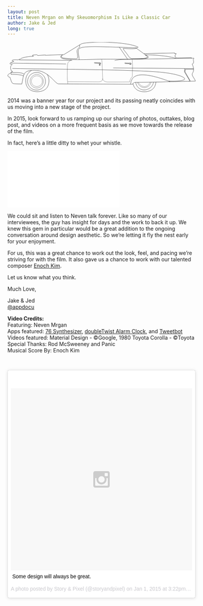 ```yaml
---
layout: post
title: Neven Mrgan on Why Skeuomorphism Is Like a Classic Car
author: Jake & Jed
long: true
---
```


<svg class="animated" version="1.1" baseProfile="tiny" id="Layer_1" xmlns="http://www.w3.org/2000/svg" xmlns:xlink="http://www.w3.org/1999/xlink"
	 x="0px" y="0px" viewBox="0 0 590 155" xml:space="preserve">
<g>
	<path fill="none" stroke="#000000" stroke-width="0.742" stroke-miterlimit="10" d="M336.3,57.3c0,0,8.9-3.1,32.1-3.5
		c19.9-0.3,216.6-3.7,216.6-3.7s-1.7,4.2-2.8,5.4c1.5,1.2,2.2,2,1.7,7.6s-4.6,4-4.4,5.2c0.4,2.3,4.8,9.2,4.4,18.1
		c-0.4,9.3-4.6,9-4.4,14.8c0.2,5.1,6.8,11.6,10.3,20.3"/>
	<path fill="none" stroke="#000000" stroke-width="0.742" stroke-miterlimit="10" d="M43.4,50.5c14.8-6.1,37.4-6.4,37.4-6.4l1.1-0.8
		l-3.4-0.7v-1.4l1.2-1.1l12.4-0.8l1.6,1.4l0.9-0.2l0.4,1.1l24.3-1.6v1.1c0,0,41.6-2.1,57.2-2.1l53.8-32.8
		c10.1-8.6,138.5-10.4,179.5,9.1c0,0,0.4,2.6-6.8,2.3c0.1,0.5,24.8,18.3,24.8,18.3l96.8-2.2v2h4.8l-3.9,6.3l0.7,4.6l5.4,2.5
		l45.6-0.6v1.9"/>
	<path fill="none" stroke="#000000" stroke-width="0.742" stroke-miterlimit="10" d="M171.6,39.7C149,57.2,213.1,55.4,278,53.6
		c82.2-2.3,198.7,5.1,154.4-13.8c-2.4-2.3-4.7-3.8-4.7-3.8"/>
	<path fill="none" stroke="#000000" stroke-width="0.742" stroke-miterlimit="10" d="M173.4,39.7c-15.2,11.9,11.7,10.8,41.6,12.2
		c9.5,0.4,3.4-13.4,3.3-24.5c-0.1-6.6,7.9-11.4,7.9-11.4s-0.3-2.5,0.9-7.7"/>
	<path fill="none" stroke="#000000" stroke-width="0.742" stroke-miterlimit="10" d="M43.4,50.5l-2.1,2c0,0-4.2,0.7-7.9,2.8
		c-20.2-1.9-23.4,3.1-13.4,4.5c0.2,0.6-24.3,7.6-4.9,9.9c0,0.6-10.6,4.4-2.2,21.1c1.3,0.3,3.5,0.7,3.5,0.7l-5.6,3.4l-0.2,1.4
		C10,95.8-8.9,104.5,8.1,110c0.8,3,4.9,18.6,9.8,19.5c4.8,0.9,25.3,1,27.2,1.2c6.4-32.3,4-42.1,38.8-42.8c44.4-1,64.2,41.4,76,42.4
		c8.2,0.1,228.8,1.1,232.3,1.1c0.8-1.6,4.2-6.1,9.6-6c27.1,0.1,86.1-0.7,101.8-2c11.8,0,86.3-1.8,86.3-1.8"/>
	<line fill="none" stroke="#000000" stroke-width="0.742" stroke-miterlimit="10" x1="36.1" y1="55.3" x2="202.9" y2="56.8"/>
	<path fill="none" stroke="#000000" stroke-width="0.742" stroke-miterlimit="10" d="M10.4,65.4c0,0,80.2,1.2,173.3,2.7"/>
	<path fill="none" stroke="#000000" stroke-width="0.742" stroke-miterlimit="10" d="M15.6,82.2c127.4,2.7,332.8,2.4,451,10.4
		c91.5,6.3,125.6,32.1,39.4,28.9"/>
	<line fill="none" stroke="#000000" stroke-width="0.742" stroke-miterlimit="10" x1="331.8" y1="80.4" x2="583.7" y2="82.6"/>
	<path fill="none" stroke="#000000" stroke-width="0.742" stroke-miterlimit="10" d="M124.7,100.6c3.5,5.6,5.5,12.3,5.5,19.4
		c0,25.1-16.3,34.7-36.5,34.7s-36.5-10.1-36.5-34.7c0-13.6,7.4-25.5,18.3-31.8"/>
	<path fill="none" stroke="#000000" stroke-width="0.742" stroke-miterlimit="10" d="M465.6,124.7c-1.9,21.7-17.4,30.2-36.3,30.2
		c-17.4,0-32-7.6-35.6-25.5"/>
	<path fill="none" stroke="#000000" stroke-width="0.742" stroke-miterlimit="10" d="M225,54.7c-1.5-14.4-3.6-24.5-2.4-30.6
		c2.6-14.2,54-10.7,180.2-6.4"/>
	<path fill="none" stroke="#000000" stroke-width="0.742" stroke-miterlimit="10" d="M404.5,19.1c-14.8,3.8-43-1.7-41.7,1.2
		c1.8,4.3,10.1,12.9,13.6,18.4c5.1,8,8.7,12.6,14,12.3c5.2-0.3,69.2,3.5,42.2-10.4"/>
	<line fill="none" stroke="#000000" stroke-width="0.742" stroke-miterlimit="10" x1="351.1" y1="15.9" x2="377.3" y2="53.8"/>
	<path fill="none" stroke="#000000" stroke-width="0.7261" stroke-miterlimit="10" d="M91.2,94.5c-15.5,0-28,12.4-28,27.6
		c0,15.3,12.6,27.6,28.1,27.6s28.1-12.4,28.1-27.6C119.4,106.9,106.8,94.5,91.2,94.5"/>
	<path fill="none" stroke="#000000" stroke-width="0.5553" stroke-miterlimit="10" d="M91.6,100.9c-11.4,0.1-20.7,9.6-20.7,21.2
		c0,11.7,9.3,21.2,20.8,21.2s20.8-9.5,20.8-21.2c0-11.7-9.3-21.2-20.7-21.2"/>
	<path fill="none" stroke="#000000" stroke-width="0.4754" stroke-miterlimit="10" d="M92.1,105.2c-9.5,0-17.2,7.5-17.2,16.7
		c0,9.2,7.8,16.7,17.3,16.7s17.3-7.5,17.3-16.7c0-9.2-7.7-16.7-17.3-16.7"/>
	<path fill="none" stroke="#000000" stroke-width="0.7261" stroke-miterlimit="10" d="M402.3,125.4c1.4,13.2,12.2,23.8,26.3,23.8
		c14.4,0,27.2-9.4,29.6-24.3"/>
	<path fill="none" stroke="#000000" stroke-width="0.5553" stroke-miterlimit="10" d="M407.9,125.4c3,9.2,11.4,16.5,21.5,16.5
		c10.2,0,18.4-7.6,21.3-16.9"/>
	<path fill="none" stroke="#000000" stroke-width="0.4754" stroke-miterlimit="10" d="M411,125.4c2.8,7.3,10.3,13.3,18.6,13.3
		c8.3,0,14.9-6.1,17.7-13.5"/>
	<path fill="none" stroke="#000000" stroke-width="0.4754" stroke-miterlimit="10" d="M199.1,54.5c-0.4,5.7-10.2,2.5-10.8,17.2
		c-0.7,15.4-1.5,46,1.3,58.7"/>
	<path fill="none" stroke="#000000" stroke-width="0.4754" stroke-miterlimit="10" d="M188.6,123.4c0,0,86.6,0.5,97.5,0.5
		c8.8,0,12.1-4.3,12.4-9.1c0.2-2.6-1.4-43.5-1.7-49.3c-0.3-5.8-1.1-11.8-1.1-11.8"/>
	<path fill="none" stroke="#000000" stroke-width="0.4754" stroke-miterlimit="10" d="M298.4,113.7c0,0,0.9,10.4,15.6,10.6
		c17.6,0.3,69.8-0.2,69.8-0.2c0.4-4.9,1.7-10.1,7.8-16.5c0.2-6.6,0.4-19.8,0.4-19.6c0-0.1,0.1-3.7,0.2-6.6c0.1-2.8,0.1-5.8,0.1-5.8
		s0-7.3-0.5-13.3c-0.4-5.8-0.6-8.4-0.6-8.4"/>
	<path fill="none" stroke="#000000" stroke-width="0.742" stroke-linejoin="bevel" stroke-miterlimit="10" d="M274.8,63.4
		c0,0-2.9,0.3-2.6,0.9c0.3,0.6,2.2,1.7,2.2,1.7l0.9-0.4l10.8,0.2c0,0,0.8,3,3.7,3c2.8,0,3.2-2.8,3.2-2.8s-0.8-2.3-3.8-2.2
		c-3,0.1-1.4,0.7-1.4,0.7L275.3,64L274.8,63.4z"/>
	<path fill="none" stroke="#000000" stroke-width="0.742" stroke-miterlimit="10" d="M290,65.7c0,0-1.8,0.4-1.6,0.7s0.5,1.6,1.8,1.3
		c1.3-0.3,1.6-1,1.6-1L290,65.7z"/>
	<path fill="none" stroke="#000000" stroke-width="0.742" stroke-linejoin="bevel" stroke-miterlimit="10" d="M370.4,64.5
		c0,0-2.9,0.3-2.6,0.9c0.3,0.6,2.2,1.7,2.2,1.7l0.9-0.4l10.8,0.2c0,0,0.8,3,3.7,3c2.8,0,3.2-2.8,3.2-2.8s-0.8-2.3-3.8-2.2
		s-1.4,0.7-1.4,0.7l-12.6-0.4L370.4,64.5z"/>
	<path fill="none" stroke="#000000" stroke-width="0.742" stroke-miterlimit="10" d="M385.5,66.8c0,0-1.8,0.4-1.6,0.7
		c0.1,0.3,0.5,1.6,1.8,1.3c1.3-0.3,1.6-1,1.6-1L385.5,66.8z"/>
	<path fill="none" stroke="#000000" stroke-width="0.742" stroke-miterlimit="10" d="M289.4,69.6c0.9,0,1.7,0.8,1.7,1.7
		c0,0.9-0.8,1.7-1.7,1.7s-1.7-0.7-1.7-1.7C287.7,70.3,288.4,69.6,289.4,69.6"/>
  <line fill="none" stroke="#000000" stroke-width="0.742" stroke-linejoin="bevel" stroke-miterlimit="10" x1="289.4" y1="70.4" x2="289.4" y2="72.1"/>
	<path fill="none" stroke="#000000" stroke-width="0.742" stroke-miterlimit="10" d="M386.2,131.4c2.8-18.9,10-51,124.2-8.1"/>
	<path fill="none" stroke="#000000" stroke-width="0.742" stroke-miterlimit="10" d="M10.7,94.9c16.8,0.4,33.8-1.2,41.7,5.1"/>
	<path fill="none" stroke="#000000" stroke-width="0.742" stroke-miterlimit="10" d="M10.6,96.3l0.7,1.1v3.3c0,0,34.7-0.3,39,5.1"/>
	<polyline fill="none" stroke="#000000" stroke-width="0.742" stroke-miterlimit="10" points="583.9,84.7 557.8,84.7 557.1,92.5 
		573.9,121.9 	"/>
	<path fill="none" stroke="#000000" stroke-width="0.742" stroke-miterlimit="10" d="M556.1,82.3l-0.9,10.6l16.2,26.8
		c0,0,1.3,2.2-2.4,2.3"/>
	<path fill="none" stroke="#000000" stroke-width="0.742" stroke-miterlimit="10" d="M432,39.3c46.5,1.3,74.8,4.4,98.2,11.8"/>
</g>
</svg>

2014 was a banner year for our project and its passing neatly coincides with us moving into a new stage of the project.

In 2015, look forward to us ramping up our sharing of photos, outtakes, blog post, and videos on a more frequent basis as we move towards the release of the film.

In fact, here’s a little ditty to whet your whistle. 

<div class="embed-responsive embed-responsive-16by9">
  <iframe class="embed-responsive-item" src="//player.vimeo.com/video/116295698?portrait=0&amp;color=ffffff" frameborder="0" webkitallowfullscreen mozallowfullscreen allowfullscreen></iframe>
</div>

We could sit and listen to Neven talk forever. Like so many of our interviewees, the guy has insight for days and the work to back it up. We knew this gem in particular would be a great addition to the ongoing conversation around design aesthetic. So we’re letting it fly the nest early for your enjoyment.

For us, this was a great chance to work out the look, feel, and pacing we’re striving for with the film. It also gave us a chance to work with our talented composer [Enoch Kim](https://twitter.com/themusemaker). 

Let us know what you think. 

Much Love,

Jake & Jed<br>
[@appdocu](https://twitter.com/appdocu)

<p class="meta"><b>Video Credits:</b><br>
Featuring: Neven Mrgan<br>
Apps featured: <a href="http://www.never-be-normal.com/synth76/">76 Synthesizer</a>, <a href="https://www.doubletwist.com/alarmclock/">doubleTwist Alarm Clock</a>, and <a href="http://tapbots.com/software/tweetbot/">Tweetbot</a><br>
Videos featured: Material Design - &copy;Google, 1980 Toyota Corolla - &copy;Toyota<br>
Special Thanks: Rod McSweeney and Panic<br>
Musical Score By: Enoch Kim<br></p>

<p>&nbsp;</p>

<blockquote class="instagram-media" data-instgrm-captioned data-instgrm-version="4" style=" background:#FFF; border:0; border-radius:3px; box-shadow:0 0 1px 0 rgba(0,0,0,0.5),0 1px 10px 0 rgba(0,0,0,0.15); margin: 1px; max-width:750px; padding:0; width:99.375%; width:-webkit-calc(100% - 2px); width:calc(100% - 2px);"><div style="padding:8px;"> <div style=" background:#F8F8F8; line-height:0; margin-top:40px; padding:50% 0; text-align:center; width:100%;"> <div style=" background:url(data:image/png;base64,iVBORw0KGgoAAAANSUhEUgAAACwAAAAsCAMAAAApWqozAAAAGFBMVEUiIiI9PT0eHh4gIB4hIBkcHBwcHBwcHBydr+JQAAAACHRSTlMABA4YHyQsM5jtaMwAAADfSURBVDjL7ZVBEgMhCAQBAf//42xcNbpAqakcM0ftUmFAAIBE81IqBJdS3lS6zs3bIpB9WED3YYXFPmHRfT8sgyrCP1x8uEUxLMzNWElFOYCV6mHWWwMzdPEKHlhLw7NWJqkHc4uIZphavDzA2JPzUDsBZziNae2S6owH8xPmX8G7zzgKEOPUoYHvGz1TBCxMkd3kwNVbU0gKHkx+iZILf77IofhrY1nYFnB/lQPb79drWOyJVa/DAvg9B/rLB4cC+Nqgdz/TvBbBnr6GBReqn/nRmDgaQEej7WhonozjF+Y2I/fZou/qAAAAAElFTkSuQmCC); display:block; height:44px; margin:0 auto -44px; position:relative; top:-22px; width:44px;"></div></div> <p style=" margin:8px 0 0 0; padding:0 4px;"> <a href="https://instagram.com/p/xnHpcVrB0t/" style=" color:#000; font-family:Arial,sans-serif; font-size:14px; font-style:normal; font-weight:normal; line-height:17px; text-decoration:none; word-wrap:break-word;" target="_top">Some design will always be great.</a></p> <p style=" color:#c9c8cd; font-family:Arial,sans-serif; font-size:14px; line-height:17px; margin-bottom:0; margin-top:8px; overflow:hidden; padding:8px 0 7px; text-align:center; text-overflow:ellipsis; white-space:nowrap;">A photo posted by Story &amp; Pixel (@storyandpixel) on <time style=" font-family:Arial,sans-serif; font-size:14px; line-height:17px;" datetime="2015-01-08T23:22:32+00:00">Jan 1, 2015 at 3:22pm PST</time></p></div></blockquote>
<script async defer src="//platform.instagram.com/en_US/embeds.js"></script>
